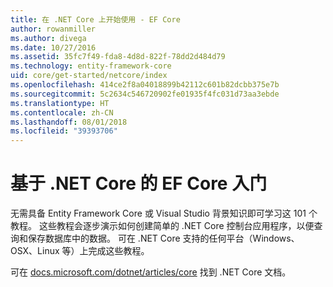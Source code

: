 ```yaml
---
title: 在 .NET Core 上开始使用 - EF Core
author: rowanmiller
ms.author: divega
ms.date: 10/27/2016
ms.assetid: 35fc7f49-fda8-4d8d-822f-78dd2d484d79
ms.technology: entity-framework-core
uid: core/get-started/netcore/index
ms.openlocfilehash: 414ce2f8a04018899b42112c601b82dcbb375e7b
ms.sourcegitcommit: 5c2634c546720902fe01935f4fc031d73aa3ebde
ms.translationtype: HT
ms.contentlocale: zh-CN
ms.lasthandoff: 08/01/2018
ms.locfileid: "39393706"
---
```

# <a name="getting-started-with-ef-core-on-net-core"></a>基于 .NET Core 的 EF Core 入门

无需具备 Entity Framework Core 或 Visual Studio 背景知识即可学习这 101 个教程。 这些教程会逐步演示如何创建简单的 .NET Core 控制台应用程序，以便查询和保存数据库中的数据。 可在 .NET Core 支持的任何平台（Windows、OSX、Linux 等）上完成这些教程。

可在 [docs.microsoft.com/dotnet/articles/core](https://docs.microsoft.com/dotnet/articles/core/) 找到 .NET Core 文档。
